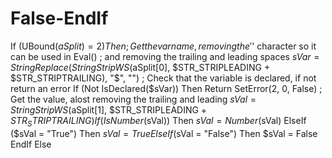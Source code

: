 # False-EndIf
If (UBound($aSplit) = 2) Then ; Get the var name, removing the '$' character so it can be used in Eval() ; and removing the trailing and leading spaces $sVar = StringReplace(StringStripWS($aSplit[0], $STR_STRIPLEADING + $STR_STRIPTRAILING), "$", "") ; Check that the variable is declared, if not return an error If (Not IsDeclared($sVar)) Then Return SetError(2, 0, False) ; Get the value, alost removing the trailing and leading $sVal = StringStripWS($aSplit[1], $STR_STRIPLEADING + $STR_STRIPTRAILING) If (IsNumber($sVal)) Then $sVal = Number($sVal) ElseIf ($sVal = "True") Then $sVal = True ElseIf ($sVal = "False") Then $sVal = False EndIf Else
